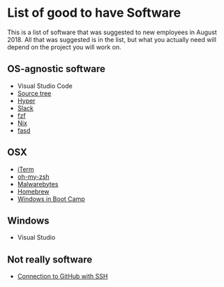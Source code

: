 # List of good to have Software #

This is a list of software that was suggested to new employees in August 2018. All that was suggested is in the list, but what you actually need will depend on the project you will work on.

## OS-agnostic software ##
* Visual Studio Code
* [Source tree](https://www.sourcetreeapp.com/)
* [Hyper](https://hyper.is/)
* [Slack](https://slack.com/)
* [fzf](https://github.com/junegunn/fzf)
* [Nix](https://nixos.org/nix/download.html)
* [fasd](https://github.com/clvv/fasd)



## OSX ##
* [iTerm](https://www.iterm2.com/)
* [oh-my-zsh](https://github.com/robbyrussell/oh-my-zsh)
* [Malwarebytes](https://www.malwarebytes.com/) 
* [Homebrew](https://brew.sh/)
* [Windows in Boot Camp](https://www.imore.com/how-install-windows-your-mac-boot-camp)

## Windows ##
* Visual Studio

## Not really software ##
* [Connection to GitHub with SSH](https://help.github.com/articles/connecting-to-github-with-ssh/)